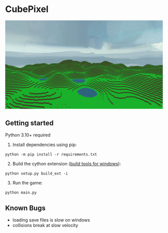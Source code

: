 # CubePixel

![](./screenshot.png)


## Getting started

Python 3.10+ required

1. Install dependencies using pip:
```
python -m pip install -r requirements.txt
```
2. Build the cython extension ([build tools for windows](https://visualstudio.microsoft.com/downloads/#build-tools-for-visual-studio-2022)):
```
python setup.py build_ext -i
```
3. Run the game:
```
python main.py
```

## Known Bugs

- loading save files is slow on windows
- collisions break at slow velocity

